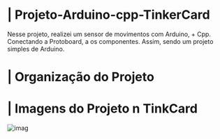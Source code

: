 # | Projeto-Arduino-cpp-TinkerCard
 
  Nesse projeto, realizei um sensor de movimentos com Arduino, + Cpp. Conectando a Protoboard, a os componentes. Assim, sendo um projeto simples de Arduino.

# | Organização do Projeto


# | Imagens do Projeto n TinkCard
  
![imag](https://github.com/user-attachments/assets/a318b6ee-bb10-40b8-add4-95fb8471fec1)

